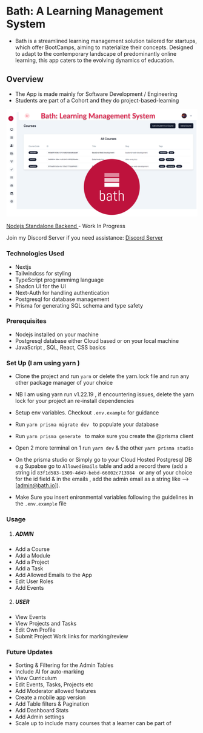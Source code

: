 # Bath: A  Learning Management System
- Bath is a streamlined learning management solution tailored for startups,  which offer BootCamps, aiming to materialize their concepts. Designed to adapt to the contemporary landscape of predominantly online learning, this app caters to the evolving dynamics of education.

## Overview
- The App is made mainly for Software Development / Engineering
- Students are part of a Cohort and they do project-based-learning


<img src="/bathgraph.png" alt="graph img">


<a href="https://github.com/de-mawo/bath-backend">Nodejs Standalone Backend </a>  - Work In Progress

Join my Discord Server if you need assistance: <a href="https://discord.gg/XwWbp9WwjB">Discord Server </a> 


### Technologies Used
- Nextjs
- Tailwindcss for styling
- TypeScript programmimg language
- Shadcn UI for the UI
- Next-Auth for handling authentication
- Postgresql for database management
- Prisma for generating SQL schema and type safety

### Prerequisites
- Nodejs installed on your machine
- Postgresql database either Cloud based or on your local machine
- JavaScript , SQL, React, CSS basics




### Set Up (I am using yarn )
- Clone the project and run `yarn` or delete the yarn.lock file and run any other package manager of your choice
- NB I am using yarn run v1.22.19 , if encountering issues, delete the yarn lock for your project an re-install dependencies
- Setup env variables. Checkout `.env.example` for guidance
- Run `yarn prisma migrate dev ` to populate your database
- Run `yarn prisma generate ` to make sure you create the @prisma client

- Open 2 more terminal on 1 run `yarn dev` & the other `yarn prisma studio`
- On the prisma studio or Simply go to your Cloud Hosted Postgresql DB e.g Supabse  go to `AllowedEmails` table and add a record there (add a string id `83f1d583-1309-4d49-bebd-66002c713984 `  or any of your choice for the id field & in the emails , add the admin email as a string like --> [admin@bath.io]).

- Make Sure you insert enironmental variables following the guidelines in the `.env.example` file 

### Usage 

1. ##### ADMIN
- Add a Course
- Add a Module
- Add a Project
- Add a Task
- Add Allowed Emails to the App
- Edit User Roles
- Add Events

2. ##### USER
- View Events
- View Projects and Tasks
- Edit Own Profile
- Submit Project Work links for marking/review



### Future Updates
- Sorting & Filtering for the Admin Tables
- Include AI for auto-marking
- View Curriculum
- Edit Events, Tasks, Projects etc
- Add Moderator allowed features
- Create a mobile app version
- Add Table filters & Pagination
- Add Dashboard Stats
- Add Admin settings
- Scale up to include many courses that a learner can be part of



